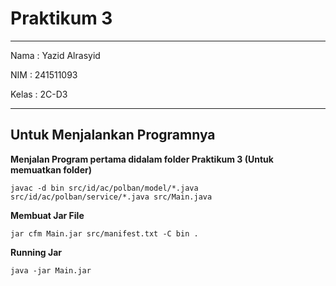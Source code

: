 # Praktikum 3

---
Nama : Yazid Alrasyid

NIM : 241511093

Kelas : 2C-D3

---

## Untuk Menjalankan Programnya
<b>Menjalan Program pertama didalam folder Praktikum 3 (Untuk memuatkan folder)</b>

``javac -d bin src/id/ac/polban/model/*.java src/id/ac/polban/service/*.java src/Main.java``

<b>Membuat Jar File</b>

``jar cfm Main.jar src/manifest.txt -C bin .``

<b>Running Jar</b>

``java -jar Main.jar``